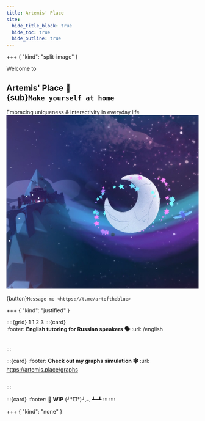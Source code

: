 ```yaml
---
title: Artemis' Place
site:
  hide_title_block: true
  hide_toc: true
  hide_outline: true
---
```


+++ { "kind": "split-image" }

Welcome to

## Artemis' Place 🌙 <br> {sub}`Make yourself at home`

Embracing uniqueness & interactivity in everyday life
![](./images/background.png)

{button}`Message me <https://t.me/artoftheblue>`

+++ { "kind": "justified" }

::::{grid} 1 1 2 3
:::{card}  
:footer: **English tutoring for Russian speakers  🗣**
:url: /english
```{figure} ./images/english.jpg
```
:::

:::{card}
:footer: **Check out my graphs simulation 🕸**
:url: https://artemis.place/graphs
```{figure} ./images/graphs.jpg
```
:::

:::{card}
:footer: 🚧 **WIP**
(╯°□°)╯︵ ┻━┻
:::
::::

+++ { "kind": "none" }
